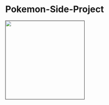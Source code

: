 # Pokemon-Side-Project

<a href=""><img src="https://raw.githubusercontent.com/HybridShivam/pokedex-angular-app/master/pokedex.png" width="250px"></a>
  

